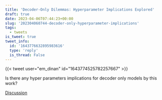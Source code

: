 ```yaml
---
title: 'Decoder-Only Dilemmas: Hyperparameter Implications Explored'
draft: true
date: 2023-04-06T07:44:23+00:00
slug: '202304060744-decoder-only-hyperparameter-implications'
tags:
  - tweets
is_tweet: true
tweet_info:
  id: '1643776632895983616'
  type: 'reply'
  is_thread: False
---
```




{{< tweet user="em_dinan" id="1643774525782257667" >}}

Is there any hyper parameters implications for decoder only models by this work?

[Discussion](https://x.com/sytelus/status/1643776632895983616)
